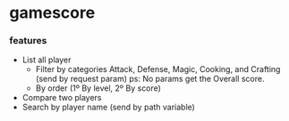 # gamescore

### features

* List all player 
  - Filter by categories Attack, Defense, Magic, Cooking, and Crafting (send by request param)
  ps: No params get the Overall score.
  - By order (1º By level, 2º By score)
* Compare two players
* Search by player name (send by path variable)
